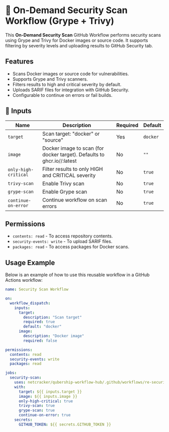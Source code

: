 # 🚀 On-Demand Security Scan Workflow (Grype + Trivy)

This **On-Demand Security Scan** GitHub Workflow performs security scans using Grype and Trivy for Docker images or source code. It supports filtering by severity levels and uploading results to GitHub Security tab.

## Features

- Scans Docker images or source code for vulnerabilities.
- Supports Grype and Trivy scanners.
- Filters results to high and critical severity by default.
- Uploads SARIF files for integration with GitHub Security.
- Configurable to continue on errors or fail builds.

## 📌 Inputs

| Name                | Description                                                                 | Required | Default |
|---------------------|-----------------------------------------------------------------------------|----------|---------|
| `target`            | Scan target: "docker" or "source"                                           | Yes      | `docker` |
| `image`             | Docker image to scan (for docker target). Defaults to ghcr.io/<owner>/<repo>:latest | No       | `""`    |
| `only-high-critical`| Filter results to only HIGH and CRITICAL severity                          | No       | `true`  |
| `trivy-scan`        | Enable Trivy scan                                                          | No       | `true`  |
| `grype-scan`        | Enable Grype scan                                                          | No       | `true`  |
| `continue-on-error` | Continue workflow on scan errors                                           | No       | `true`  |

## Permissions

- `contents: read` - To access repository contents.
- `security-events: write` - To upload SARIF files.
- `packages: read` - To access packages for Docker scans.

## Usage Example

Below is an example of how to use this reusable workflow in a GitHub Actions workflow:

```yaml
name: Security Scan Workflow

on:
  workflow_dispatch:
    inputs:
      target:
        description: "Scan target"
        required: true
        default: "docker"
      image:
        description: "Docker image"
        required: false

permissions:
  contents: read
  security-events: write
  packages: read

jobs:
  security-scan:
    uses: netcracker/qubership-workflow-hub/.github/workflows/re-security-scan.yml@v2.0.1
    with:
      target: ${{ inputs.target }}
      image: ${{ inputs.image }}
      only-high-critical: true
      trivy-scan: true
      grype-scan: true
      continue-on-error: true
    secrets:
      GITHUB_TOKEN: ${{ secrets.GITHUB_TOKEN }}
```
